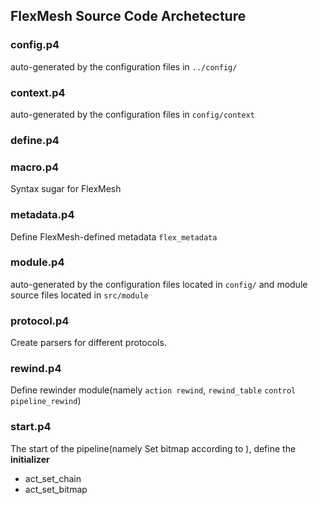 ## FlexMesh Source Code Archetecture


### config.p4
auto-generated by the configuration files in `../config/`

### context.p4
auto-generated by the configuration files in `config/context`
### define.p4


### macro.p4
Syntax sugar for FlexMesh

### metadata.p4
Define FlexMesh-defined metadata `flex_metadata`

### module.p4
auto-generated by the configuration files located in `config/` and module source files located in `src/module`

### protocol.p4
Create parsers for different protocols.

### rewind.p4
Define rewinder module(namely `action rewind`, `rewind_table` `control pipeline_rewind`)

### start.p4
The start of the pipeline(namely Set bitmap according to ), define the **initializer**

- act_set_chain
- act_set_bitmap